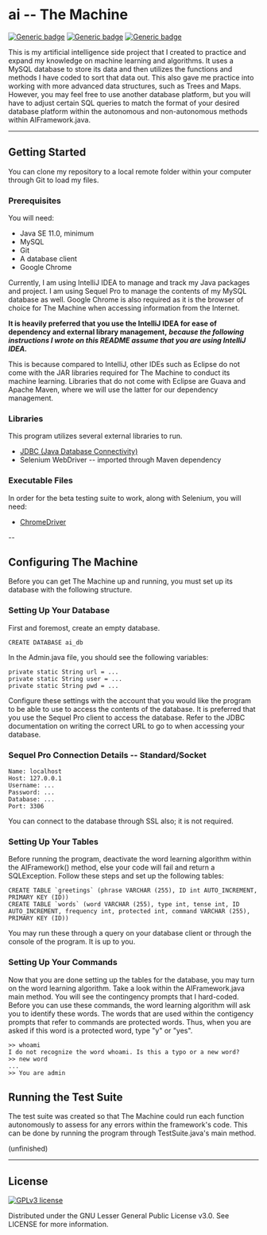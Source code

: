 # ai -- The Machine

[![Generic badge](https://img.shields.io/badge/java-11.0+-blue.svg)](https://shields.io/)
[![Generic badge](https://img.shields.io/badge/mysql-8.0+-red.svg)](https://shields.io/)
[![Generic badge](https://img.shields.io/badge/selenium-3.141.59-green.svg)](https://shields.io/)


This is my artificial intelligence side project that I created to practice and expand my knowledge on machine learning and algorithms. 
It uses a MySQL database to store its data and then utilizes the functions and methods I have coded to sort that data out. 
This also gave me practice into working with more advanced data structures, such as Trees and Maps. However, you may feel free to use another database platform, but you will have to adjust certain SQL queries to match the format of your desired database platform within the autonomous and non-autonomous methods within AIFramework.java.

---

## Getting Started

You can clone my repository to a local remote folder within your computer through Git to load my files.

### Prerequisites

You will need:
* Java SE 11.0, minimum
* MySQL
* Git
* A database client
* Google Chrome

Currently, I am using IntelliJ IDEA to manage and track my Java packages and project. I am using Sequel Pro to manage the contents of my MySQL database as well. Google Chrome is also required as it is the browser of choice for The Machine when accessing information from the Internet.

**It is heavily preferred that you use the IntelliJ IDEA for ease of dependency and external library management,** 
***because the following instructions I wrote on this README assume that you are using IntelliJ IDEA.***

This is because compared to IntelliJ, other IDEs such as Eclipse do not come with the JAR libraries required for The Machine to conduct its machine learning. Libraries that do not come with Eclipse are Guava and Apache Maven, where we will use the latter for our dependency management.

### Libraries

This program utilizes several external libraries to run.
* [JDBC (Java Database Connectivity)](https://dev.mysql.com/downloads/connector/j/)
* Selenium WebDriver -- imported through Maven dependency

### Executable Files

In order for the beta testing suite to work, along with Selenium, you will need:
* [ChromeDriver](https://chromedriver.chromium.org/downloads)

--

## Configuring The Machine

Before you can get The Machine up and running, you must set up its database with the following structure.

### Setting Up Your Database

First and foremost, create an empty database.

```
CREATE DATABASE ai_db
```

In the Admin.java file, you should see the following variables:

```
private static String url = ...
private static String user = ...
private static String pwd = ...
```

Configure these settings with the account that you would like the program to be able to use to access the contents of the database. It is preferred that you use the Sequel Pro client to access the database. Refer to the JDBC documentation on writing the correct URL to go to when accessing your database.

### Sequel Pro Connection Details -- Standard/Socket
```
Name: localhost
Host: 127.0.0.1
Username: ...
Password: ...
Database: ...
Port: 3306
```
You can connect to the database through SSL also; it is not required.

### Setting Up Your Tables

Before running the program, deactivate the word learning algorithm within the AIFramework() method, else your code will fail and return a SQLException. Follow these steps and set up the following tables:

``` 
CREATE TABLE `greetings` (phrase VARCHAR (255), ID int AUTO_INCREMENT, PRIMARY KEY (ID))
CREATE TABLE `words` (word VARCHAR (255), type int, tense int, ID AUTO_INCREMENT, frequency int, protected int, command VARCHAR (255), PRIMARY KEY (ID))
```

You may run these through a query on your database client or through the console of the program. It is up to you.

### Setting Up Your Commands

Now that you are done setting up the tables for the database, you may turn on the word learning algorithm.
Take a look within the AIFramework.java main method. You will see the contingency prompts that I hard-coded.
Before you can use these commands, the word learning algorithm will ask you to identify these words. The words
that are used within the contigency prompts that refer to commands are protected words. Thus,
when you are asked if this word is a protected word, type "y" or "yes".

```
>> whoami
I do not recognize the word whoami. Is this a typo or a new word?
>> new word
...
>> You are admin
```

## Running the Test Suite

The test suite was created so that The Machine could run each function autonomously to assess for any errors within
the framework's code. This can be done by running the program through TestSuite.java's main method.

(unfinished)

---

## License

[![GPLv3 license](https://img.shields.io/badge/License-GPLv3-blue.svg)](https://github.com/n1413704/ai/blob/master/LICENSE)

Distributed under the GNU Lesser General Public License v3.0. See LICENSE for more information.
